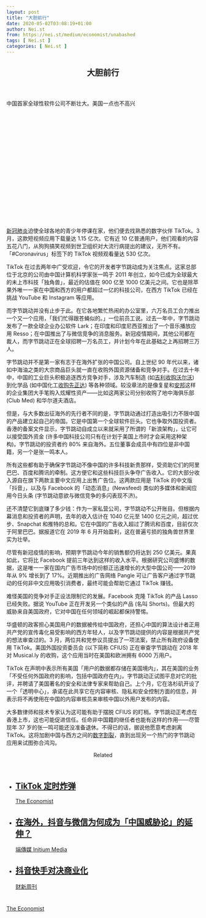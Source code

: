```yaml
---
layout: post
title: "大胆前行"
date: 2020-05-02T03:08:19+01:00
author: Nei.st
from: https://nei.st/medium/economist/unabashed
tags: [ Nei.st ]
categories: [ Nei.st ]
---
```


<article class="post-19252 post type-post status-publish format-standard hentry category-economist" id="post-19252"> <header class="page-header medium Archives"><div class="page-header__image"></div><div class="page-header__content"><h1 class="page-title text-align-center">大胆前行</h1></div> </header><div class="entry-content aesop-entry-content" id="post-19252-content"><link as="font" crossorigin="anonymous" href="//cdn.jsdelivr.net/gh/0nd1jyU39XQ/_/glyph/font-face/0uIzqoZjSuJfvSBnvgXTcApMtcVhMcpr.woff" rel="preload" type="font/woff"/><link as="font" crossorigin="anonymous" href="//cdn.jsdelivr.net/gh/0nd1jyU39XQ/_/glyph/font-face/1sTnSLZWDKucPX6SAk.woff" rel="preload" type="font/woff"/><p class="blog-post__description">中国首家全球性软件公司不断壮大。美国一点也不高兴</p><span id="more-19252"></span><div class="navigation__primary-inner"> <a class="economist__link-logo" href="//nei.st/medium/economist"></a></div><div class="container img component-image"><div class="aspectRatioPlaceholder" style="padding-bottom:56.25%;height: 0;"><div class="progressiveMedia" data-height="720" data-width="1280"> <img alt="" class="progressiveMedia-image" data-src="https://cdn.jsdelivr.net/gh/0nd1jyU39XQ/_/img/1/20200418_WBP004_0.jpg" src="https://cdn.jsdelivr.net/gh/0nd1jyU39XQ/_/img/1/20200418_WBP004_0.jpg"/></div></div></div><p><a href="https://nei.st/tag/the-coronavirus-crisis">新冠肺炎</a>迫使全球各地的青少年停课在家，他们便去找熟悉的数字伙伴 TikTok。3 月，这款短视频应用下载量达 1.15 亿次。它有近 10 亿普通用户，他们观看的内容五花八门，从狗狗搞笑视频到世卫组织对大流行病提出的建议，无所不有。「#Coronavirus」标签下的 TikTok 视频观看量达 530 亿次。</p><p>TikTok 在过去两年中广受欢迎，令它的开发者字节跳动成为关注焦点。这家总部位于北京的公司由中国计算机科学家张一鸣于 2011 年创立，如今已成为全球最大的未上市科技「独角兽」，最近的估值在 900 亿至 1000 亿美元之间。它也是除苹果外唯一一家在中国和西方的用户都超过一亿的科技公司，在西方 TikTok 已经在挑战 YouTube 和 Instagram 等应用。</p><p>而字节跳动并没有止步于此。在它各地繁忙热闹的办公室里，六万名员工合力推出一个又一个应用，「我们忙得跟苍蝇似的。」一位前员工说。过去一年中，字节跳动发布了一款全球企业办公软件 Lark；在印度和印度尼西亚推出了一个音乐播放应用 Resso；在中国推出了与微信竞争的消息服务。新冠疫情期间，其他公司都在裁人，而字节跳动正在全球招聘一万名员工，并计划今年在此基础之上再招聘三万人。</p><p>字节跳动并不是第一家有志于在海外扩张的中国公司。自上世纪 90 年代以来，诸如中海油之类的大宗商品巨头就一直在收购外国资源储备和竞争对手。在过去十年中，中国的工业巨头积极追逐西方竞争对手，涉及汽车制造 (如<a href="https://nei.st/medium/economist/two-is-traffic">吉利收购沃尔沃</a>) 到化学品 (如中国化工<a href="https://nei.st/medium/economist/as-you-sow">收购先正达</a>) 等各种领域。较没章法的是像复星和<a href="https://nei.st/medium/caixin/cw752a">安邦</a>这样的企业集团大手笔购入炫耀性资产——比如这两家公司分别收购了地中海俱乐部 (Club Med) 和华尔道夫酒店。</p><p>但是，与大多数出征海外的先行者不同的是，字节跳动通过打造出吸引力不限中国的产品建立起自己的帝国。它是中国第一个全球软件巨头。它也争取外国投资者。香港的备案文件显示，字节跳动自成立以来就采用了所谓的「新浪架构」，让它可以接受国外资金 (许多中国科技公司只有在计划于美国上市时才会采用这种架构)。字节跳动的投资者约 80% 来自海外。五位董事会成员中有四位是非中国籍，另一个是张一鸣本人。</p><div class="code-block code-block-1" style="margin: 8px 0; clear: both;"><div class="container ads_KbHEVhh8Rw"><div class="card card--blog post-sidebar"><div class="card-body"><div class="logo_ngcontent-kty-0"> </div><div class="iframe-blocker U6XAMK63Vh00WqvF2BacIQ"><div class="background-h60B"> </div><div class="WumZiPCS4MeMw4pxQ"> </div></div></div><div class="card-footer"><div class="card-footer-wrapper" layout="row bottom-left"></div></div></div></div></div><p>所有这些都有助于确保字节跳动不像中国的许多科技新贵那样，受资助它们的阿里巴巴、百度和腾讯的牵制。这方便它和这些科技巨头争夺广告收入。它的大部分收入源自在旗下两款主要中文应用上出售广告位。这两款应用是 TikTok 的中文版「抖音」，以及与 Facebook 的「动态消息」(Newsfeed) 类似的多媒体和新闻应用今日头条 (字节跳动意欲与微信竞争的多闪表现不济)。</p><p>还不清楚它到底赚了多少钱：作为一家私营公司，字节跳动不公开账目。但根据内幕消息和投资者的声明，去年的收入估计在 1040 亿元至 1400 亿元之间，超过优步、Snapchat 和推特的总和。它在中国的广告收入超过了腾讯和百度，目前仅次于阿里巴巴。据报道它在 2019 年 6 月开始盈利，这在普遍亏损的独角兽世界里实为壮举。</p><p>尽管有新冠疫情的影响，预期字节跳动今年的销售额仍将达到 250 亿美元。果真如此，它将比 Facebook 提前三年达到这样的收入水平。根据研究公司盛博的数据，这是唯一一家在国内广告市场中的份额正迅速增长的大型中国公司——2019 年从 9% 增长到了 17%。近期推出的广告网络 Pangle 可让广告客户通过字节跳动的任何非中文应用吸引消费者，最终可能会帮助它通过 TikTok 赚钱。</p><p>难怪美国的竞争对手正设法限制它的发展。Facebook 克隆 TikTok 的产品 Lasso 已经失败。据说 YouTube 正在开发另一个类似的产品 (名叫 Shorts)。但最大的威胁来自美国政府，它对中国在任何领域的崛起都保持警惕。</p><p>华盛顿的政客担心美国用户的数据被传给中国政府，还担心中国的算法设计者正用共产党的宣传毒化易受影响的西方年轻人，以及字节跳动提供的内容是根据共产党的想法审查过的。3 月，两位共和党参议员提出了一项法案，禁止所有政府设备使用 TikTok。美国外国投资委员会 (以下简称 CFIUS) 正在审查字节跳动在 2018 年对 Musical.ly 的收购，这个应用当时在美国和欧洲拥有 6000 万用户。</p><p>TikTok 在声明中表示所有美国「用户的数据都存储在美国境内」，其在美国的业务「不受任何外国政府的影响，包括中国政府在内」。字节跳动正试图平息对它的批评，并聘请了美国著名的安全和法律专家来帮助自己。上个月，它在洛杉矶开设了一个「透明中心」，承诺在此共享它在内容审核、隐私和安全控制方面的信息，并表示将不再使用在中国的内容审核员来审核中国以外用户发布的内容。</p><div class="code-block code-block-1" style="margin: 8px 0; clear: both;"><div class="container ads_KbHEVhh8Rw"><div class="card card--blog post-sidebar"><div class="card-body"><div class="logo_ngcontent-kty-0"> </div><div class="iframe-blocker U6XAMK63Vh00WqvF2BacIQ"><div class="background-h60B"> </div><div class="WumZiPCS4MeMw4pxQ"> </div></div></div><div class="card-footer"><div class="card-footer-wrapper" layout="row bottom-left"></div></div></div></div></div><p>大多数律师和技术专家认为这可能有助于摆脱 CFIUS 的盯梢。字节跳动正考虑在香港上市，这也可能促进信任。任命非中国籍的继任者也能有这样的作用——尽管现年 37 岁的张一鸣可能还没准备退休。不得已的话，据说他愿意考虑剥离 TikTok。这将加剧中国与西方之间的<a href="https://nei.st/medium/economist/the-world-in-2020/the-splinternet-of-things">数字割裂</a>，直到出现另一个热门的字节跳动应用来试图弥合鸿沟。</p><section class="jsx-1092709871 collection"> <header class="jsx-1092709871 container"> <span class="jsx-65431776 text-icon text-right size-md spacing-xxtight weight-medium"> <span class="jsx-65431776 text"><span class="jsx-1092709871">Related</span></span></span> </header><ul class="jsx-1092709871 collection-list"><li class="jsx-1092709871"> <section class="jsx-2013367371 container"><div class="jsx-2013367371 content no-cover type-collection"><div class="jsx-2013367371 left"> <a class="jsx-2013367371" href="https://nei.st/medium/economist/tiktok-time-bomb"><h2 class="jsx-2996311878 sidebar">TikTok 定时炸弹</h2></a> <footer class="jsx-2917334530 actions"><div class="jsx-2917334530 left"> <span class="jsx-2917334530 space-right"> <section class="jsx-1911640393"> <a class="jsx-1911640393 container text-normal spacing-xtight text-small" href="https://nei.st/medium/economist"><div aria-hidden="true" class="jsx-2557283682 avatar xxsmall" style="background-color: rgb(227, 18, 11)"></div><span class="jsx-1911640393 name">The Economist</span></a> </section></span></div> </footer></div></div> </section></li><li class="jsx-1092709871"> <section class="jsx-2013367371 container"><div class="jsx-2013367371 content no-cover type-collection"><div class="jsx-2013367371 left"> <a class="jsx-2013367371" href="https://nei.st/medium/initium/tiktok-xpahadobx92ma"><h2 class="jsx-2996311878 sidebar">在海外，抖音与微信为何成为「中国威胁论」的延伸？</h2></a> <footer class="jsx-2917334530 actions"><div class="jsx-2917334530 left"> <span class="jsx-2917334530 space-right"> <section class="jsx-1911640393"> <a class="jsx-1911640393 container text-normal spacing-xtight text-small" href="https://nei.st/medium/initium"><div aria-hidden="true" class="jsx-2557283682 avatar xxsmall" style="background-color: #2bb6c9"></div><span class="jsx-1911640393 name">端傳媒 Initium Media</span></a> </section></span></div> </footer></div></div> </section></li><li class="jsx-1092709871"> <section class="jsx-2013367371 container"><div class="jsx-2013367371 content no-cover type-collection"><div class="jsx-2013367371 left"> <a class="jsx-2013367371" href="https://nei.st/medium/caixin/cw886f"><h2 class="jsx-2996311878 sidebar">抖音快手对决商业化</h2></a> <footer class="jsx-2917334530 actions"><div class="jsx-2917334530 left"> <span class="jsx-2917334530 space-right"> <section class="jsx-1911640393"> <a class="jsx-1911640393 container text-normal spacing-xtight text-small" href="https://nei.st/medium/caixin"><div aria-hidden="true" class="jsx-2557283682 avatar xxsmall" style="background-color: #1f286f"></div><span class="jsx-1911640393 name">财新周刊</span></a> </section></span></div> </footer></div></div> </section></li></ul> </section><div class="container ag ah"><div class="fe n el"><a class="dt du bn bo bp bq br bs bt bu dv dw bx by dx dy" href="https://nei.st/medium/economist?source=https://www.economist.com/business/2020/04/18/bytedance-is-going-from-strength-to-strength" rel="noopener noreferrer nofollow"><div class="c ff fg ag ah fh el fi fj ce fk fl fm fn fo fp fq fr fs ft fu"><div class="bs em en eo ep eq fv ah fw fg ag bm eu fx q fy fz p ac"></div></div></a></div></div><div class="code-block code-block-2" style="margin: 8px 0; clear: both;"> <br/><div class="container ads_KbHEVhh8Rw"><div class="card card--blog post-sidebar"><div class="card-body"><div class="logo_ngcontent-kty-0"> </div><div class="iframe-blocker U6XAMK63Vh00WqvF2BacIQ"><div class="background-h60B"> </div><div class="WumZiPCS4MeMw4pxQ"> </div></div></div><div class="card-footer"><div class="card-footer-wrapper" layout="row bottom-left"></div></div></div></div></div></div> <footer class="entry-footer"><div class="categories icon-link"><a href="https://nei.st/category/medium/economist" rel="category tag">The Economist</a></div> </footer> </article>
